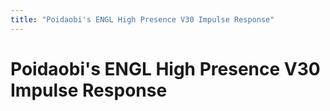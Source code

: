 ```yaml
---
title: "Poidaobi's ENGL High Presence V30 Impulse Response"
---
```

# Poidaobi's ENGL High Presence V30 Impulse Response




